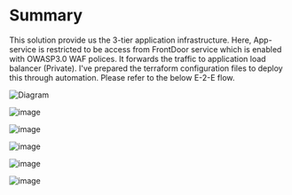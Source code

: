 <h1>Summary </h1>
This solution provide us the 3-tier application infrastructure. Here, App-service is restricted to be access from FrontDoor service which is enabled with OWASP3.0 WAF polices. It forwards the traffic to application load balancer (Private). I've prepared the terraform configuration files to deploy this through automation. Please refer to the below E-2-E flow.

![Diagram](https://user-images.githubusercontent.com/64698286/193441533-5f734369-0c7d-4151-88a9-ad2b5f764d32.jpg)

![image](https://user-images.githubusercontent.com/64698286/193752440-e84052a0-4733-47b8-935d-315f6c64db87.png)

![image](https://user-images.githubusercontent.com/64698286/193756285-5176bb98-cb42-4906-b05f-ba782fdf07b3.png)

![image](https://user-images.githubusercontent.com/64698286/193755925-b027ff30-a236-43e3-a774-f5cefc875967.png)

![image](https://user-images.githubusercontent.com/64698286/193756105-9d133eac-0ea1-4d33-8026-3b41b967879d.png)

![image](https://user-images.githubusercontent.com/64698286/193756371-755570be-8966-4281-995a-a2fbac9f411e.png)


